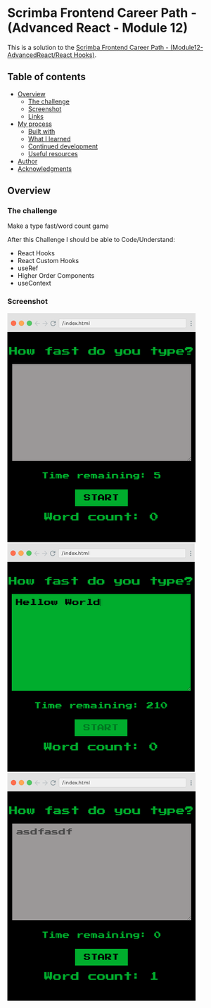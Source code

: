 # Scrimba Frontend Career Path - (Advanced React - Module 12)

This is a solution to the [Scrimba Frontend Career Path - (Module12-AdvancedReact/React Hooks)](https://scrimba.com/learn/frontend).

## Table of contents

- [Overview](#overview)
  - [The challenge](#the-challenge)
  - [Screenshot](#screenshot)
  - [Links](#links)
- [My process](#my-process)
  - [Built with](#built-with)
  - [What I learned](#what-i-learned)
  - [Continued development](#continued-development)
  - [Useful resources](#useful-resources)
- [Author](#author)
- [Acknowledgments](#acknowledgments)


## Overview

### The challenge

Make a type fast/word count game

After this Challenge I should be able to Code/Understand:

- React Hooks
- React Custom Hooks
- useRef
- Higher Order Components
- useContext

### Screenshot

![](./start.png)
![](./mid.png)
![](./end.png)



